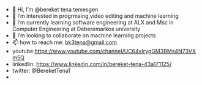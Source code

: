 - 👋 Hi, I’m @bereket tena temesgen
- 👀 I’m interested in progrmaing,video editing and machine learning
- 🌱 I’m currently learning software engineering at ALX and Msc in Computer Engineering at Deberemarkos university
- 💞️ I’m looking to collaborate on machine learning projects
- 📫 how to reach me: bk3tena@gmail.com
- youtube:https://www.youtube.com/channel/UC64xIrygGM3BMs4N73VXm5Q
- linkedlin: https://www.linkedin.com/in/bereket-tena-43a171125/
- twitter: @BereketTena1
- 

<!---
bekiyeromm/bekiyeromm is a ✨ special ✨ repository because its `README.md` (this file) appears on your GitHub profile.
You can click the Preview link to take a look at your changes.
--->
